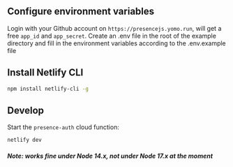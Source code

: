 ## Configure environment variables

Login with your Github account on `https://presencejs.yomo.run`, will get a free `app_id` and `app_secret`.
Create an .env file in the root of the example directory and fill in the environment variables according to the .env.example file

## Install Netlify CLI

```bash
npm install netlify-cli -g
```

## Develop

Start the `presence-auth` cloud function:

```bash
netlify dev
```
##### Note: works fine under Node 14.x, not under Node 17.x at the moment

